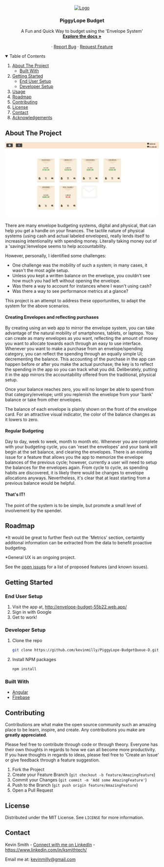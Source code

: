 

<!-- PROJECT LOGO -->
<br />
<p align="center">
  <a href="https://github.com/kevinmilly/PiggyLope-Budget">
    <img src="readme-assets/piggy-bank-logo.jpg" alt="Logo" width="200" height="200">
  </a>

  <h3 align="center">PiggyLope Budget</h3>

  <p align="center">
    A Fun and Quick Way to budget using the 'Envelope System'
    <br />
    <a href="https://github.com/kevinmilly/PiggyLope-Budget"><strong>Explore the docs »</strong></a>
    <br />
    <br />
    <!-- <a href="readme-assets/">View Demo</a> -->
    ·
    <a href="https://github.com/kevinmilly/PiggyLope-Budget/issues">Report Bug</a>
    ·
    <a href="https://github.com/kevinmilly/PiggyLope-Budget/issues">Request Feature</a>
  </p>
</p>



<!-- TABLE OF CONTENTS -->
<details open="open">
  <summary>Table of Contents</summary>
  <ol>
    <li>
      <a href="#about-the-project">About The Project</a>
      <ul>
        <li><a href="#built-with">Built With</a></li>
      </ul>
    </li>
    <li>
      <a href="#getting-started">Getting Started</a>
      <ul>
        <li><a href="#generaluse">End User Setup</a></li>
        <li><a href="#installation">Developer Setup</a></li>
      </ul>
    </li>
    <li><a href="#usage">Usage</a></li>
    <li><a href="#roadmap">Roadmap</a></li>
    <li><a href="#contributing">Contributing</a></li>
    <li><a href="#license">License</a></li>
    <li><a href="#contact">Contact</a></li>
    <li><a href="#acknowledgements">Acknowledgements</a></li>
  </ol>
</details>



<!-- ABOUT THE PROJECT -->
## About The Project

<img src="readme-assets/screenshot.JPG" alt="screenshot">

There are many envelope budgeting systems, digital and physical, that can help you get a handle on your finances.  The tactile nature of physical systems (using cash and actual labeled envelopes), really lends itself to increasing intentionality with spending money.  Literally taking money out of a 'savings'/envelope seems to help accountability.

However, personally, I identified some challenges:

* One challenge was the mobility of such a system; in many cases, it wasn't the most agile setup.
* Unless you kept a written balance on the envelope, you couldn't see how much you had left without opening the envelope.
* Was there a way to account for instances where I wasn't using cash?
* Was there a way to see performance metrics at a glance?

This project is an attempt to address these opportunities, to adapt the system for the above scenarios.

#### Creating Envelopes and reflecting purchases

By creating using an web app to mirror the envelope system, you can take advantage of the natural mobility of smartphones, tablets, or laptops.  You can create as many envelopes as you want, reflecting the amount of money you want to allocate towards each through an easy to use interface.  Whenever you want to make a purchase from an envelope/spending category, you can reflect the spending through an equally simple UI; decrementing the balance.  This accounting of the purchase in the app can happen before or after you make the actual purchase; the key is to reflect the spending in the app so you can track what you did.  Deliberately, putting it in the app mirrors the accountability offered from the traditional, physical setup. 

Once your balance reaches zero, you will no longer be able to spend from that category/envelope; until you replenish the envelope from your 'bank' balance or take from other envelopes.

The balance of each envelope is plainly shown on the front of the envelope card.  For an attractive visual indicator, the color of the balance changes as it lowers to zero.

#### Regular Budgeting

Day to day, week to week, month to month etc.  Whenever you are complete with your budgeting cycle, you can 'reset the envelopes' and your bank will begin at the set balance, and clearing the envelopes.  There is an existing issue for a feature that allows you the app to memorize the envelope balances of the previous cycle; however, currently a user will need to setup the balances for the envelopes again.  From cycle to cycle, as spending habits are discovered, it is likely there would be changes to envelope allocations anyways.  Nevertheless, it's clear that at least starting from a previous balance would be helpful. 


#### That's IT!

The point of the system is to be simple, but promote a small level of involvement by the spender.

<!-- ROADMAP -->
## Roadmap

*It would be great to further flesh out the 'Metrics' section, certaintly additonal information can be extracted from the data to benefit proactive budgeting. 

*General UX is an ongoing project.

See the [open issues](https://github.com/kevinmilly/PiggyLope-Budget/issues) for a list of proposed features (and known issues).


<!-- GETTING STARTED -->
## Getting Started



### End User Setup

1. Visit the app at, http://envelope-budget-55b22.web.app/
2. Sign in with Google
3. Get to work!

### Developer Setup

1. Clone the repo
   ```sh
   git clone https://github.com/kevinmilly/PiggyLope-BudgetQueue-D.git
   ```
2. Install NPM packages
   ```sh
   npm install
   ```

### Built With

* [Angular](https://ionicframework.com/docs/angular/your-first-app)
* [Firebase](https://firebase.google.com/)



<!-- CONTRIBUTING -->
## Contributing

Contributions are what make the open source community such an amazing place to be learn, inspire, and create. Any contributions you make are **greatly appreciated**.

Please feel free to contribute through code or through theory.  Everyone has their own thoughts in regards to how we can all become more productivity.  If you have thoughts in regards to ideas, please feel free to 'Create an Issue' or give feedback through a feature suggestion.


1. Fork the Project
2. Create your Feature Branch (`git checkout -b feature/AmazingFeature`)
3. Commit your Changes (`git commit -m 'Add some AmazingFeature'`)
4. Push to the Branch (`git push origin feature/AmazingFeature`)
5. Open a Pull Request



<!-- LICENSE -->
## License

Distributed under the MIT License. See `LICENSE` for more information.



<!-- CONTACT -->
## Contact

Kevin Smith - [Connect with me on LinkedIn](https://www.linkedin.com/in/ksmithtech/) - https://www.linkedin.com/in/ksmithtech/

Email me at: kevinmilly@gmail.com



